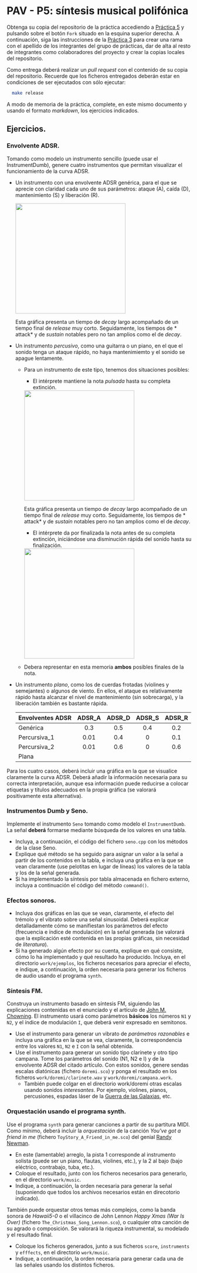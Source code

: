 PAV - P5: síntesis musical polifónica
=====================================

Obtenga su copia del repositorio de la práctica accediendo a [Práctica 5](https://github.com/albino-pav/P5) y
pulsando sobre el botón `Fork` situado en la esquina superior derecha. A continuación, siga las instrucciones de la
[Práctica 3](https://github.com/albino-pav/P3) para crear una rama con el apellido de los integrantes del grupo de
prácticas, dar de alta al resto de integrantes como colaboradores del proyecto y crear la copias locales del
repositorio.

Como entrega deberá realizar un *pull request* con el contenido de su copia del repositorio. Recuerde que los
ficheros entregados deberán estar en condiciones de ser ejecutados con sólo ejecutar:

~~~~~~~~~~~~~~~~~~~~~~~~~~~~~~~~~~~~~~~~~~~~~~~~~~~~~.sh
  make release
~~~~~~~~~~~~~~~~~~~~~~~~~~~~~~~~~~~~~~~~~~~~~~~~~~~~~

A modo de memoria de la práctica, complete, en este mismo documento y usando el formato *markdown*, los ejercicios
indicados.

Ejercicios.
-----------

### Envolvente ADSR.

Tomando como modelo un instrumento sencillo (puede usar el InstrumentDumb), genere cuatro instrumentos que permitan
visualizar el funcionamiento de la curva ADSR.

* Un instrumento con una envolvente ADSR genérica, para el que se aprecie con claridad cada uno de sus parámetros:
  ataque (A), caída (D), mantenimiento (S) y liberación (R).
  
    <img src="img/GENERICA.jpeg" width="300" align="center"> 
    
    Esta gráfica presenta un tiempo de *decay* largo acompañado de un tiempo final de *release* muy corto. Seguidamente, los tiempos de * attack* y de *sustain* notables pero no tan amplios como el de *decay*. 
  
* Un instrumento *percusivo*, como una guitarra o un piano, en el que el sonido tenga un ataque rápido, no haya
  mantenimiemto y el sonido se apague lentamente.
  - Para un instrumento de este tipo, tenemos dos situaciones posibles:
    * El intérprete mantiene la nota *pulsada* hasta su completa extinción.
    
    <img src="img/PECURSIVA_1.jpeg" width="300" align="center">  
    
    Esta gráfica presenta un tiempo de *decay* largo acompañado de un tiempo final de *release* muy corto. Seguidamente, los tiempos de * attack* y de *sustain* notables pero no tan amplios como el de *decay*. 
  
    
    * El intérprete da por finalizada la nota antes de su completa extinción, iniciándose una disminución rápida del
      sonido hasta su finalización.
      
    <img src="img/PECURSIVA_2.jpeg" width="300" align="center">   
      
  - Debera representar en esta memoria **ambos** posibles finales de la nota.
* Un instrumento *plano*, como los de cuerdas frotadas (violines y semejantes) o algunos de viento. En ellos, el
  ataque es relativamente rápido hasta alcanzar el nivel de mantenimiento (sin sobrecarga), y la liberación también
  es bastante rápida.

  | **Envolventes ADSR**   | ADSR_A | ADSR_D | ADSR_S | ADSR_R |
  |------------------------|:------:|:------:|:------:|:------:|
  | Genérica     	         | 0.3    |  0.5   |  0.4   |  0.2   |
  | Percursiva_1           | 0.01   |  0.4   |  0     |  0.1   |
  | Percursiva_2           | 0.01   |  0.6   |  0     |  0.6   |
  | Plana       	         |        |        |        |        |

Para los cuatro casos, deberá incluir una gráfica en la que se visualice claramente la curva ADSR. Deberá añadir la
información necesaria para su correcta interpretación, aunque esa información puede reducirse a colocar etiquetas y
títulos adecuados en la propia gráfica (se valorará positivamente esta alternativa).

### Instrumentos Dumb y Seno.

Implemente el instrumento `Seno` tomando como modelo el `InstrumentDumb`. La señal **deberá** formarse mediante
búsqueda de los valores en una tabla.

- Incluya, a continuación, el código del fichero `seno.cpp` con los métodos de la clase Seno.
- Explique qué método se ha seguido para asignar un valor a la señal a partir de los contenidos en la tabla, e incluya
  una gráfica en la que se vean claramente (use pelotitas en lugar de líneas) los valores de la tabla y los de la
  señal generada.
- Si ha implementado la síntesis por tabla almacenada en fichero externo, incluya a continuación el código del método
  `command()`.

### Efectos sonoros.

- Incluya dos gráficas en las que se vean, claramente, el efecto del trémolo y el vibrato sobre una señal sinusoidal.
  Deberá explicar detalladamente cómo se manifiestan los parámetros del efecto (frecuencia e índice de modulación) en
  la señal generada (se valorará que la explicación esté contenida en las propias gráficas, sin necesidad de
  *literatura*).
- Si ha generado algún efecto por su cuenta, explique en qué consiste, cómo lo ha implementado y qué resultado ha
  producido. Incluya, en el directorio `work/ejemplos`, los ficheros necesarios para apreciar el efecto, e indique,
  a continuación, la orden necesaria para generar los ficheros de audio usando el programa `synth`.

### Síntesis FM.

Construya un instrumento basado en síntesis FM, siguiendo las explicaciones contenidas en el enunciado y el artículo
de [John M. Chowning](https://ccrma.stanford.edu/sites/default/files/user/jc/fm_synthesispaper-2.pdf). El instrumento
usará como parámetros **básicos** los números `N1` y `N2`, y el índice de modulación `I`, que deberá venir expresado
en semitonos.

- Use el instrumento para generar un vibrato de *parámetros razonables* e incluya una gráfica en la que se vea,
  claramente, la correspondencia entre los valores `N1`, `N2` e `I` con la señal obtenida.
- Use el instrumento para generar un sonido tipo clarinete y otro tipo campana. Tome los parámetros del sonido (N1,
  N2 e I) y de la envolvente ADSR del citado artículo. Con estos sonidos, genere sendas escalas diatónicas (fichero
  `doremi.sco`) y ponga el resultado en los ficheros `work/doremi/clarinete.wav` y `work/doremi/campana.work`.
  * También puede colgar en el directorio work/doremi otras escalas usando sonidos *interesantes*. Por ejemplo,
    violines, pianos, percusiones, espadas láser de la [Guerra de las Galaxias](https://www.starwars.com/), etc.

### Orquestación usando el programa synth.

Use el programa `synth` para generar canciones a partir de su partitura MIDI. Como mínimo, deberá incluir la
*orquestación* de la canción *You've got a friend in me* (fichero `ToyStory_A_Friend_in_me.sco`) del genial
[Randy Newman](https://open.spotify.com/artist/3HQyFCFFfJO3KKBlUfZsyW/about).

- En este (lamentable) arreglo, la pista 1 corresponde al instrumento solista (puede ser un piano, flautas, violines,
  etc.), y la 2 al bajo (bajo eléctrico, contrabajo, tuba, etc.).
- Coloque el resultado, junto con los ficheros necesarios para generarlo, en el directorio `work/music`.
- Indique, a continuación, la orden necesaria para generar la señal (suponiendo que todos los archivos necesarios
  están en direcotorio indicado).

También puede orquestar otros temas más complejos, como la banda sonora de *Hawaii5-0* o el villacinco de John
Lennon *Happy Xmas (War Is Over)* (fichero `The_Christmas_Song_Lennon.sco`), o cualquier otra canción de su agrado
o composición. Se valorará la riqueza instrumental, su modelado y el resultado final.
- Coloque los ficheros generados, junto a sus ficheros `score`, `instruments` y `efffects`, en el directorio
  `work/music`.
- Indique, a continuación, la orden necesaria para generar cada una de las señales usando los distintos ficheros.
